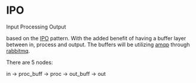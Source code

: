 # IPO
Input Processing Output

based on the [IPO](http://en.wikipedia.org/wiki/IPO_Model) pattern. 
With the added benefit of having a buffer layer between in, process and output.
The buffers will be utilizing [amqp](https://www.amqp.org/) through [rabbitmq](http://www.rabbitmq.com).

There are 5 nodes:

in -> proc_buff -> proc -> out_buff -> out
